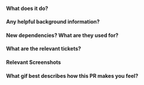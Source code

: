 #### What does it do?

#### Any helpful background information?

#### New dependencies? What are they used for?

#### What are the relevant tickets?

#### Relevant Screenshots

#### What gif best describes how this PR makes you feel?
